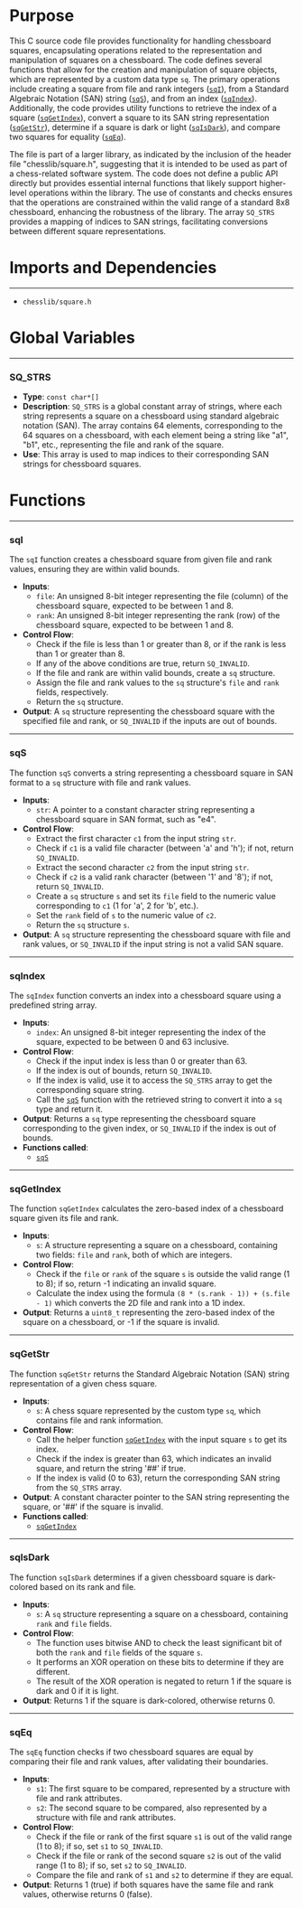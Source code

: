 # Purpose
This C source code file provides functionality for handling chessboard squares, encapsulating operations related to the representation and manipulation of squares on a chessboard. The code defines several functions that allow for the creation and manipulation of square objects, which are represented by a custom data type `sq`. The primary operations include creating a square from file and rank integers ([`sqI`](#sqI)), from a Standard Algebraic Notation (SAN) string ([`sqS`](#sqS)), and from an index ([`sqIndex`](#sqIndex)). Additionally, the code provides utility functions to retrieve the index of a square ([`sqGetIndex`](#sqGetIndex)), convert a square to its SAN string representation ([`sqGetStr`](#sqGetStr)), determine if a square is dark or light ([`sqIsDark`](#sqIsDark)), and compare two squares for equality ([`sqEq`](#sqEq)).

The file is part of a larger library, as indicated by the inclusion of the header file "chesslib/square.h", suggesting that it is intended to be used as part of a chess-related software system. The code does not define a public API directly but provides essential internal functions that likely support higher-level operations within the library. The use of constants and checks ensures that the operations are constrained within the valid range of a standard 8x8 chessboard, enhancing the robustness of the library. The array `SQ_STRS` provides a mapping of indices to SAN strings, facilitating conversions between different square representations.
# Imports and Dependencies

---
- `chesslib/square.h`


# Global Variables

---
### SQ\_STRS
- **Type**: `const char*[]`
- **Description**: `SQ_STRS` is a global constant array of strings, where each string represents a square on a chessboard using standard algebraic notation (SAN). The array contains 64 elements, corresponding to the 64 squares on a chessboard, with each element being a string like "a1", "b1", etc., representing the file and rank of the square.
- **Use**: This array is used to map indices to their corresponding SAN strings for chessboard squares.


# Functions

---
### sqI<!-- {{#callable:sqI}} -->
The `sqI` function creates a chessboard square from given file and rank values, ensuring they are within valid bounds.
- **Inputs**:
    - `file`: An unsigned 8-bit integer representing the file (column) of the chessboard square, expected to be between 1 and 8.
    - `rank`: An unsigned 8-bit integer representing the rank (row) of the chessboard square, expected to be between 1 and 8.
- **Control Flow**:
    - Check if the file is less than 1 or greater than 8, or if the rank is less than 1 or greater than 8.
    - If any of the above conditions are true, return `SQ_INVALID`.
    - If the file and rank are within valid bounds, create a `sq` structure.
    - Assign the file and rank values to the `sq` structure's `file` and `rank` fields, respectively.
    - Return the `sq` structure.
- **Output**: A `sq` structure representing the chessboard square with the specified file and rank, or `SQ_INVALID` if the inputs are out of bounds.


---
### sqS<!-- {{#callable:sqS}} -->
The function `sqS` converts a string representing a chessboard square in SAN format to a `sq` structure with file and rank values.
- **Inputs**:
    - `str`: A pointer to a constant character string representing a chessboard square in SAN format, such as "e4".
- **Control Flow**:
    - Extract the first character `c1` from the input string `str`.
    - Check if `c1` is a valid file character (between 'a' and 'h'); if not, return `SQ_INVALID`.
    - Extract the second character `c2` from the input string `str`.
    - Check if `c2` is a valid rank character (between '1' and '8'); if not, return `SQ_INVALID`.
    - Create a `sq` structure `s` and set its `file` field to the numeric value corresponding to `c1` (1 for 'a', 2 for 'b', etc.).
    - Set the `rank` field of `s` to the numeric value of `c2`.
    - Return the `sq` structure `s`.
- **Output**: A `sq` structure representing the chessboard square with file and rank values, or `SQ_INVALID` if the input string is not a valid SAN square.


---
### sqIndex<!-- {{#callable:sqIndex}} -->
The `sqIndex` function converts an index into a chessboard square using a predefined string array.
- **Inputs**:
    - `index`: An unsigned 8-bit integer representing the index of the square, expected to be between 0 and 63 inclusive.
- **Control Flow**:
    - Check if the input index is less than 0 or greater than 63.
    - If the index is out of bounds, return `SQ_INVALID`.
    - If the index is valid, use it to access the `SQ_STRS` array to get the corresponding square string.
    - Call the [`sqS`](#sqS) function with the retrieved string to convert it into a `sq` type and return it.
- **Output**: Returns a `sq` type representing the chessboard square corresponding to the given index, or `SQ_INVALID` if the index is out of bounds.
- **Functions called**:
    - [`sqS`](#sqS)


---
### sqGetIndex<!-- {{#callable:sqGetIndex}} -->
The function `sqGetIndex` calculates the zero-based index of a chessboard square given its file and rank.
- **Inputs**:
    - `s`: A structure representing a square on a chessboard, containing two fields: `file` and `rank`, both of which are integers.
- **Control Flow**:
    - Check if the `file` or `rank` of the square `s` is outside the valid range (1 to 8); if so, return -1 indicating an invalid square.
    - Calculate the index using the formula `(8 * (s.rank - 1)) + (s.file - 1)` which converts the 2D file and rank into a 1D index.
- **Output**: Returns a `uint8_t` representing the zero-based index of the square on a chessboard, or -1 if the square is invalid.


---
### sqGetStr<!-- {{#callable:sqGetStr}} -->
The function `sqGetStr` returns the Standard Algebraic Notation (SAN) string representation of a given chess square.
- **Inputs**:
    - `s`: A chess square represented by the custom type `sq`, which contains file and rank information.
- **Control Flow**:
    - Call the helper function [`sqGetIndex`](#sqGetIndex) with the input square `s` to get its index.
    - Check if the index is greater than 63, which indicates an invalid square, and return the string '##' if true.
    - If the index is valid (0 to 63), return the corresponding SAN string from the `SQ_STRS` array.
- **Output**: A constant character pointer to the SAN string representing the square, or '##' if the square is invalid.
- **Functions called**:
    - [`sqGetIndex`](#sqGetIndex)


---
### sqIsDark<!-- {{#callable:sqIsDark}} -->
The function `sqIsDark` determines if a given chessboard square is dark-colored based on its rank and file.
- **Inputs**:
    - `s`: A `sq` structure representing a square on a chessboard, containing `rank` and `file` fields.
- **Control Flow**:
    - The function uses bitwise AND to check the least significant bit of both the `rank` and `file` fields of the square `s`.
    - It performs an XOR operation on these bits to determine if they are different.
    - The result of the XOR operation is negated to return 1 if the square is dark and 0 if it is light.
- **Output**: Returns 1 if the square is dark-colored, otherwise returns 0.


---
### sqEq<!-- {{#callable:sqEq}} -->
The `sqEq` function checks if two chessboard squares are equal by comparing their file and rank values, after validating their boundaries.
- **Inputs**:
    - `s1`: The first square to be compared, represented by a structure with file and rank attributes.
    - `s2`: The second square to be compared, also represented by a structure with file and rank attributes.
- **Control Flow**:
    - Check if the file or rank of the first square `s1` is out of the valid range (1 to 8); if so, set `s1` to `SQ_INVALID`.
    - Check if the file or rank of the second square `s2` is out of the valid range (1 to 8); if so, set `s2` to `SQ_INVALID`.
    - Compare the file and rank of `s1` and `s2` to determine if they are equal.
- **Output**: Returns 1 (true) if both squares have the same file and rank values, otherwise returns 0 (false).


